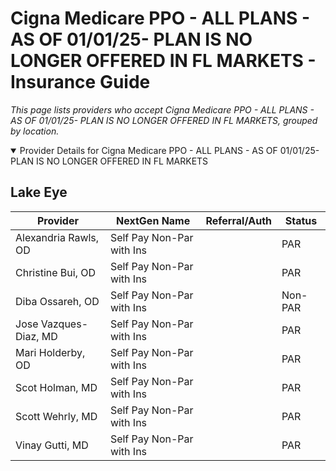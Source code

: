 # Cigna Medicare PPO - ALL PLANS - AS OF 01/01/25- PLAN IS NO LONGER OFFERED IN FL MARKETS - Insurance Guide

*This page lists providers who accept Cigna Medicare PPO - ALL PLANS - AS OF 01/01/25- PLAN IS NO LONGER OFFERED IN FL MARKETS, grouped by location.*

<details open><summary>Provider Details for Cigna Medicare PPO - ALL PLANS - AS OF 01/01/25- PLAN IS NO LONGER OFFERED IN FL MARKETS</summary>

## Lake Eye 

| Provider | NextGen Name | Referral/Auth | Status |
|----------|-------------|--------------|--------|
| Alexandria Rawls, OD | Self Pay Non-Par with Ins |  | PAR |
| Christine Bui, OD | Self Pay Non-Par with Ins |  | PAR |
| Diba Ossareh, OD | Self Pay Non-Par with Ins |  | Non-PAR |
| Jose Vazques-Diaz, MD | Self Pay Non-Par with Ins |  | PAR |
| Mari Holderby, OD | Self Pay Non-Par with Ins |  | PAR |
| Scot Holman, MD | Self Pay Non-Par with Ins |  | PAR |
| Scott Wehrly, MD | Self Pay Non-Par with Ins |  | PAR |
| Vinay Gutti, MD | Self Pay Non-Par with Ins |  | PAR |

</details>

